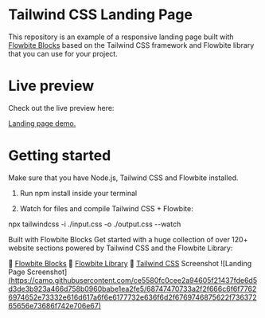# Tailwind CSS Landing Page
This repository is an example of a responsive landing page built with [Flowbite Blocks](https://flowbite.com/blocks/) based on the Tailwind CSS framework and Flowbite library that you can use for your project.

# Live preview
Check out the live preview here:

[Landing page demo.](https://themesberg.github.io/tailwind-landing-page/)

# Getting started
Make sure that you have Node.js, Tailwind CSS and Flowbite installed.

1. Run npm install inside your terminal

2. Watch for files and compile Tailwind CSS + Flowbite:

npx tailwindcss -i ./input.css -o ./output.css --watch

Built with Flowbite Blocks
Get started with a huge collection of over 120+ website sections powered by Tailwind CSS and the Flowbite Library:

🔗 [Flowbite Blocks](https://flowbite.com/blocks/)
🔗 [Flowbite Library](https://flowbite.com/docs/getting-started/introduction/)
🔗 [Tailwind CSS](https://tailwindcss.com/)
Screenshot
![Landing Page Screenshot][(https://camo.githubusercontent.com/ce5580fc0cee2a94605f21437fde6d5d3de3b923a466d758b0960babe1ea2fe5/68747470733a2f2f666c6f6f77626974652e73332e616d617a6f6e6177732e636f6d2f6769746875622f73637265656e73686f742e706e67)](https://camo.githubusercontent.com/ce5580fc0cee2a94605f21437fde6d5d3de3b923a466d758b0960babe1ea2fe5/68747470733a2f2f666c6f77626974652e73332e616d617a6f6e6177732e636f6d2f6769746875622f73637265656e73686f742e706e67)
